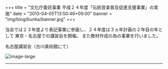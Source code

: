 +++
title = "文化庁委託事業 平成２４年度「伝統音楽普及促進支援事業」の実施"
date = "2013-04-05T13:50:46+09:00"
banner = "img/blog/bunka/banner.jpg"
+++

当会では２３年度より表記事業に参画し、２４年度は３ヵ年計画の２年目の年として
東京・名古屋での講習会を開催。
また教材作成の為の事業を行いました。

名古屋講習会（古川美術館にて）

![image-large](/img/blog/bunka/photo.jpg)

---